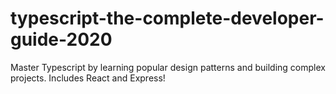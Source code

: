 # typescript-the-complete-developer-guide-2020
Master Typescript by learning popular design patterns and building complex projects. Includes React and Express!
